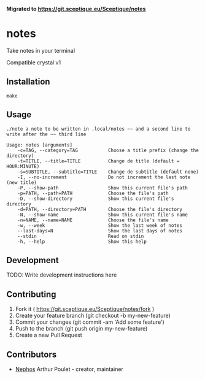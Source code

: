 **Migrated to <https://git.sceptique.eu/Sceptique/notes>**

# notes

Take notes in your terminal

Compatible crystal v1

## Installation

    make

## Usage

    ./note a note to be written in .local/notes ~~ and a second line to write after the ~~ third line

    Usage: notes [arguments]
        -c=TAG, --category=TAG           Choose a title prefix (change the directory)
        -t=TITLE, --title=TITLE          Change de title (default = HOUR:MINUTE)
        -s=SUBTITLE, --subtitle=TITLE    Change de subtitle (default none)
        -I, --no-increment               Do not increment the last note (new title)
        -P, --show-path                  Show this current file's path
        -p=PATH, --path=PATH             Choose the file's path
        -D, --show-directory             Show this current file's directory
        -d=PATH, --directory=PATH        Choose the file's directory
        -N, --show-name                  Show this current file's name
        -n=NAME, --name=NAME             Choose the file's name
        -w, --week                       Show the last week of notes
        --last-days=N                    Show the last days of notes
        --stdin                          Read on stdin
        -h, --help                       Show this help



## Development

TODO: Write development instructions here

## Contributing

1. Fork it ( https://git.sceptique.eu/Sceptique/notes/fork )
2. Create your feature branch (git checkout -b my-new-feature)
3. Commit your changes (git commit -am 'Add some feature')
4. Push to the branch (git push origin my-new-feature)
5. Create a new Pull Request

## Contributors


- [Nephos](https://git.sceptique.eu/Sceptique) Arthur Poulet - creator, maintainer

